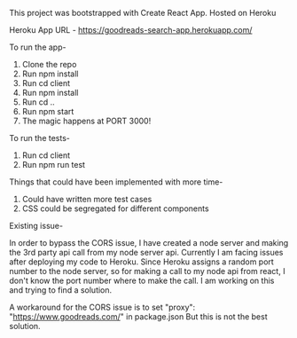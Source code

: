This project was bootstrapped with Create React App.
Hosted on Heroku

Heroku App URL - https://goodreads-search-app.herokuapp.com/

To run the app-

1. Clone the repo
2. Run npm install
3. Run cd client
4. Run npm install
5. Run cd ..
3. Run npm start
4. The magic happens at PORT 3000!

To run the tests-

1. Run cd client
2. Run npm run test


Things that could have been implemented with more time-

1. Could have written more test cases
2. CSS could be segregated for different components


Existing issue- 

In order to bypass the CORS issue, I have created a node server and making the 3rd party api call from my node server api. Currently I am facing issues after deploying my code to Heroku. Since Heroku assigns a random port number to the node server, so for making a call to my node api from react, I don't know the port number where to make the call. I am working on this and trying to find a solution.

A workaround for the CORS issue is to set
"proxy": "https://www.goodreads.com/" in package.json
But this is not the best solution.